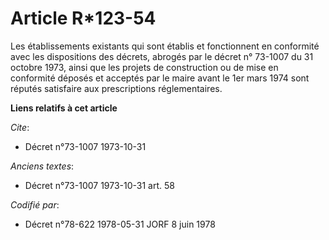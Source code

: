 # Article R*123-54

Les établissements existants qui sont établis et fonctionnent en conformité avec les dispositions des décrets, abrogés par le
décret n° 73-1007 du 31 octobre 1973, ainsi que les projets de construction ou de mise en conformité déposés et acceptés par
le maire avant le 1er mars 1974 sont réputés satisfaire aux prescriptions réglementaires.

**Liens relatifs à cet article**

_Cite_:

  - Décret n°73-1007 1973-10-31

_Anciens textes_:

  - Décret n°73-1007 1973-10-31 art. 58

_Codifié par_:

  - Décret n°78-622 1978-05-31 JORF 8 juin 1978
